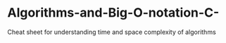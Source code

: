 # Algorithms-and-Big-O-notation-C-
Cheat sheet for understanding time and space complexity of algorithms
